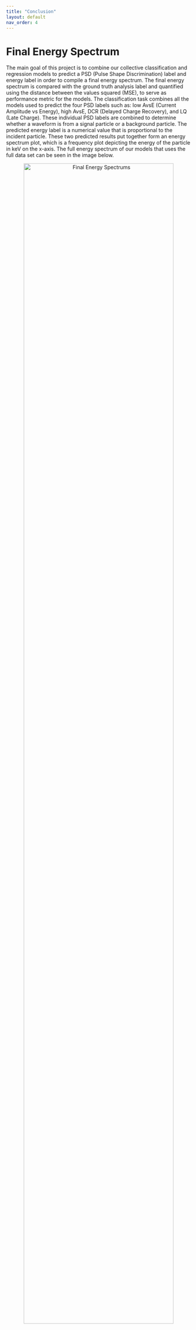 ```yaml
---
title: "Conclusion"
layout: default
nav_order: 4
---
```

# Final Energy Spectrum

The main goal of this project is to combine our collective classification and regression models to predict a PSD (Pulse Shape Discrimination) label and energy label in order to compile a final energy spectrum. The final energy spectrum is compared with the ground truth analysis label and quantified using the distance between the values squared (MSE), to serve as performance metric for the models. The classification task combines all the models used to predict the four PSD labels such as: low AvsE (Current Amplitude vs Energy), high AvsE, DCR (Delayed Charge Recovery), and LQ (Late Charge). These individual PSD labels are combined to determine whether a waveform is from a signal particle or a background particle. The predicted energy label is a numerical value that is proportional to the incident particle. These two predicted results put together form an energy spectrum plot, which is a frequency plot depicting the energy of the particle in keV on the x-axis. The full energy spectrum of our models that uses the full data set can be seen in the image below.

<center><img src="assets/images/our_energy_spectrums.png" alt="Final Energy Spectrums" width="90%" height="90%"></center>

The full energy spectrum consists of all the waveform events (3.2 million), whereas the cut version depicts the events that survived the PSD cuts (1.2 million). The sharp steplike features in the energy spectrum produced above is a result of the data processing in the Majorana Demonstrator experiment. Comparing our full energy spectrum with the ground truth analysis labels, we are able to achieve an MSE of 8180.5285. Furthermore, in the paper *Neutrinoless Double Beta Decay with Germanium Detectors: 1026 yr and Beyond (D’Andrea et al., 2021)*, it is suggested that neutrinoless double beta decay occurs around the 2000 keV benchmark, which is an area where our models seem to perform very well as seen below. 

<center><img src="assets/images/full_spectrums.png" alt="Full Spectrums" width="90%" height="90%"></center>

Finally, looking at the cut energy spectrums, we can see that the graphs have a slightly less overlap compared to the full energy spectrum plot. However, we were able to obtain a lower MSE value of 5345.6242 between our cur energy spectrum and the cut ground truth spectrum suggesting that our model performs better on the data after the PSD cuts. However, when looking at the 2000 keV levels, it seems that there is a larger gap between our predictions and the ground truth labels indicating that our model actually performs worse when detecting waveforms for double beta decay. 

<center><img src="assets/images/cut_spectrums.png" alt="Cut Spectrums" width="90%" height="90%"></center>

# Conclusion

## Placeholder